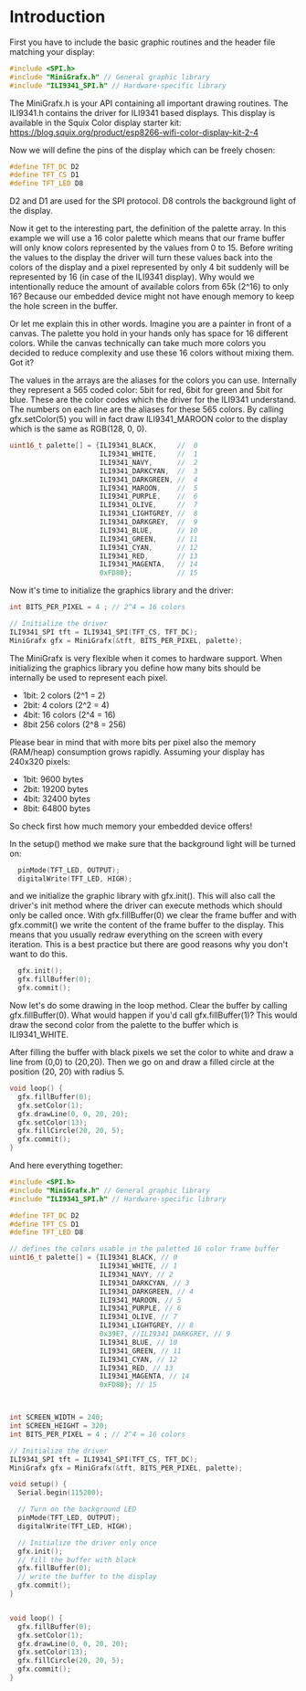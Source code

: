 # Introduction

First you have to include the basic graphic routines and the header file matching your display:

```C++
#include <SPI.h>
#include "MiniGrafx.h" // General graphic library
#include "ILI9341_SPI.h" // Hardware-specific library
```
The MiniGrafx.h is your API containing all important drawing routines. The ILI9341.h contains the driver
for ILI9341 based displays. This display is available in the Squix Color display starter kit:
https://blog.squix.org/product/esp8266-wifi-color-display-kit-2-4

Now we will define the pins of the display which can be freely chosen:

```C++
#define TFT_DC D2
#define TFT_CS D1
#define TFT_LED D8
```
D2 and D1 are used for the SPI protocol. D8 controls the background light of the display.

Now it get to the interesting part, the definition of the palette array. In this example we will use a 16 color palette which means that our frame buffer will only know colors represented by the values from 0 to 15. Before writing the values to the display the driver will turn these values back into the colors of the display and a pixel represented by only 4 bit suddenly will be represented by 16 (in case of the ILI9341 display). Why would we intentionally reduce the amount of available colors from 65k (2^16) to only 16? Because our embedded device might not have enough memory to keep the hole screen in the buffer.

Or let me explain this in other words. Imagine you are a painter in front of a canvas. The palette you hold in
your hands only has space for 16 different colors. While the canvas technically can take much more colors you
decided to reduce complexity and use these 16 colors without mixing them. Got it?

The values in the arrays are the aliases for the colors you can use. Internally they represent a 565 coded color: 5bit for red, 6bit for green and 5bit for blue. These are the color codes which the driver for the ILI9341 understand. The numbers on each line are the aliases for these 565 colors. By calling gfx.setColor(5)
you will in fact draw ILI9341_MAROON color to the display which is the same as RGB(128, 0, 0).


```C++
uint16_t palette[] = {ILI9341_BLACK,     //  0
                      ILI9341_WHITE,     //  1
                      ILI9341_NAVY,      //  2
                      ILI9341_DARKCYAN,  //  3
                      ILI9341_DARKGREEN, //  4
                      ILI9341_MAROON,    //  5
                      ILI9341_PURPLE,    //  6
                      ILI9341_OLIVE,     //  7
                      ILI9341_LIGHTGREY, //  8
                      ILI9341_DARKGREY,  //  9
                      ILI9341_BLUE,      // 10
                      ILI9341_GREEN,     // 11
                      ILI9341_CYAN,      // 12
                      ILI9341_RED,       // 13
                      ILI9341_MAGENTA,   // 14
                      0xFD80};           // 15
```

Now it's time to initialize the graphics library and the driver:

```C++
int BITS_PER_PIXEL = 4 ; // 2^4 = 16 colors

// Initialize the driver
ILI9341_SPI tft = ILI9341_SPI(TFT_CS, TFT_DC);
MiniGrafx gfx = MiniGrafx(&tft, BITS_PER_PIXEL, palette);
```

The MiniGrafx is very flexible when it comes to hardware support. When initializing the graphics library
you define how many bits should be internally be used to represent each pixel.
 * 1bit:  2 colors (2^1 =   2)
 * 2bit:  4 colors (2^2 =   4)
 * 4bit: 16 colors (2^4 =  16)
 * 8bit 256 colors (2^8 = 256)

 Please bear in mind that with more bits per pixel also the memory (RAM/heap) consumption grows rapidly. Assuming your display has 240x320 pixels:
 *  1bit:  9600 bytes
 *  2bit: 19200 bytes
 *  4bit: 32400 bytes
 *  8bit: 64800 bytes

 So check first how much memory your embedded device offers!

 In the setup() method we make sure that the background light will be turned on:

```C++
  pinMode(TFT_LED, OUTPUT);
  digitalWrite(TFT_LED, HIGH);
```

and we initialize the graphic library with gfx.init(). This will also call the driver's init method
where the driver can execute methods which should only be called once. With gfx.fillBuffer(0) we clear
the frame buffer and with gfx.commit() we write the content of the frame buffer to the display. This means
that you usually redraw everything on the screen with every iteration. This is a best practice but there
are good reasons why you don't want to do this.

```C++
  gfx.init();
  gfx.fillBuffer(0);
  gfx.commit();
```

Now let's do some drawing in the loop method. Clear the buffer by calling gfx.fillBuffer(0). What would
happen if you'd call gfx.fillBuffer(1)? This would draw the second color from the palette to the buffer
which is ILI9341_WHITE.

After filling the buffer with black pixels we set the color to white and draw a line from (0,0) to
(20,20). Then we go on and draw a filled circle at the position (20, 20) with radius 5.

```C++
void loop() {
  gfx.fillBuffer(0);
  gfx.setColor(1);
  gfx.drawLine(0, 0, 20, 20);
  gfx.setColor(13);
  gfx.fillCircle(20, 20, 5);
  gfx.commit();
}
```


And here everything together:
```C++
#include <SPI.h>
#include "MiniGrafx.h" // General graphic library
#include "ILI9341_SPI.h" // Hardware-specific library

#define TFT_DC D2
#define TFT_CS D1
#define TFT_LED D8

// defines the colors usable in the paletted 16 color frame buffer
uint16_t palette[] = {ILI9341_BLACK, // 0
                      ILI9341_WHITE, // 1
                      ILI9341_NAVY, // 2
                      ILI9341_DARKCYAN, // 3
                      ILI9341_DARKGREEN, // 4
                      ILI9341_MAROON, // 5
                      ILI9341_PURPLE, // 6
                      ILI9341_OLIVE, // 7
                      ILI9341_LIGHTGREY, // 8
                      0x39E7, //ILI9341_DARKGREY, // 9
                      ILI9341_BLUE, // 10
                      ILI9341_GREEN, // 11
                      ILI9341_CYAN, // 12
                      ILI9341_RED, // 13
                      ILI9341_MAGENTA, // 14
                      0xFD80}; // 15



int SCREEN_WIDTH = 240;
int SCREEN_HEIGHT = 320;
int BITS_PER_PIXEL = 4 ; // 2^4 = 16 colors

// Initialize the driver
ILI9341_SPI tft = ILI9341_SPI(TFT_CS, TFT_DC);
MiniGrafx gfx = MiniGrafx(&tft, BITS_PER_PIXEL, palette);

void setup() {
  Serial.begin(115200);

  // Turn on the background LED
  pinMode(TFT_LED, OUTPUT);
  digitalWrite(TFT_LED, HIGH);

  // Initialize the driver only once
  gfx.init();
  // fill the buffer with black
  gfx.fillBuffer(0);
  // write the buffer to the display
  gfx.commit();
}


void loop() {
  gfx.fillBuffer(0);
  gfx.setColor(1);
  gfx.drawLine(0, 0, 20, 20);
  gfx.setColor(13);
  gfx.fillCircle(20, 20, 5);
  gfx.commit();
}
```
